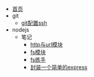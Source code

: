 * [首页](/)
* git
    * [git配置ssh](articles/git/git-ssh)
* nodejs
    * 笔记
        * [http与url模块](articles/nodejs/note/http&url)
        * [fs模块](articles/nodejs/note/fs)
        * [fs练手](articles/nodejs/note/fsdemo)
        * [封装一个简单的express](articles/nodejs/note/myexpress)
